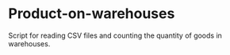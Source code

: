 # Product-on-warehouses
Script for reading CSV files and counting the quantity of goods in warehouses.
